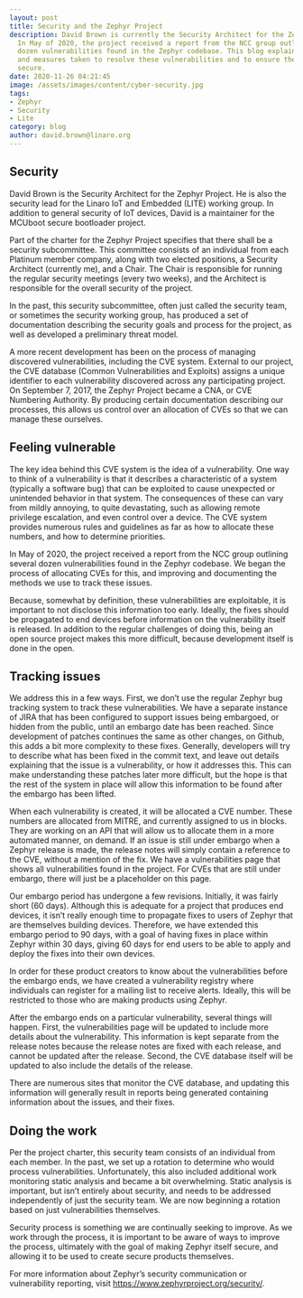 ```yaml
---
layout: post
title: Security and the Zephyr Project
description: David Brown is currently the Security Architect for the Zephyr Project.
  In May of 2020, the project received a report from the NCC group outlining several
  dozen vulnerabilities found in the Zephyr codebase. This blog explains the process
  and measures taken to resolve these vulnerabilities and to ensure the codebase is
  secure.
date: 2020-11-26 04:21:45
image: /assets/images/content/cyber-security.jpg
tags:
- Zephyr
- Security
- Lite
category: blog
author: david.brown@linaro.org
---
```

## Security

David Brown is the Security Architect for the Zephyr Project. He is also the security lead for the Linaro IoT and Embedded (LITE) working group. In addition to general security of IoT devices, David is a maintainer for the MCUboot secure bootloader project.

Part of the charter for the Zephyr Project specifies that there shall be a security subcommittee. This committee consists of an individual from each Platinum member company, along with two elected positions, a Security Architect (currently me), and a Chair. The Chair is responsible for running the regular security meetings (every two weeks), and the Architect is responsible for the overall security of the project.

In the past, this security subcommittee, often just called the security team, or sometimes the security working group, has produced a set of documentation describing the security goals and process for the project, as well as developed a preliminary threat model.

A more recent development has been on the process of managing discovered vulnerabilities, including the CVE system. External to our project, the CVE database (Common Vulnerabilities and Exploits) assigns a unique identifier to each vulnerability discovered across any participating project. On September 7, 2017, the Zephyr Project became a CNA, or CVE Numbering Authority. By producing certain documentation describing our processes, this allows us control over an allocation of CVEs so that we can manage these ourselves.

## Feeling vulnerable

The key idea behind this CVE system is the idea of a vulnerability. One way to think of a vulnerability is that it describes a characteristic of a system (typically a software bug) that can be exploited to cause unexpected or unintended behavior in that system. The consequences of these can vary from mildly annoying, to quite devastating, such as allowing remote privilege escalation, and even control over a device. The CVE system provides numerous rules and guidelines as far as how to allocate these numbers, and how to determine priorities.

In May of 2020, the project received a report from the NCC group outlining several dozen vulnerabilities found in the Zephyr codebase. We began the process of allocating CVEs for this, and improving and documenting the methods we use to track these issues.

Because, somewhat by definition, these vulnerabilities are exploitable, it is important to not disclose this information too early. Ideally, the fixes should be propagated to end devices before information on the vulnerability itself is released. In addition to the regular challenges of doing this, being an open source project makes this more difficult, because development itself is done in the open.

## Tracking issues

We address this in a few ways. First, we don’t use the regular Zephyr bug tracking system to track these vulnerabilities. We have a separate instance of JIRA that has been configured to support issues being embargoed, or hidden from the public, until an embargo date has been reached. Since development of patches continues the same as other changes, on Github, this adds a bit more complexity to these fixes. Generally, developers will try to describe what has been fixed in the commit text, and leave out details explaining that the issue is a vulnerability, or how it addresses this. This can make understanding these patches later more difficult, but the hope is that the rest of the system in place will allow this information to be found after the embargo has been lifted.

When each vulnerability is created, it will be allocated a CVE number. These numbers are allocated from MITRE, and currently assigned to us in blocks. They are working on an API that will allow us to allocate them in a more automated manner, on demand. If an issue is still under embargo when a Zephyr release is made, the release notes will simply contain a reference to the CVE, without a mention of the fix. We have a vulnerabilities page that shows all vulnerabilities found in the project. For CVEs that are still under embargo, there will just be a placeholder on this page.

Our embargo period has undergone a few revisions. Initially, it was fairly short (60 days). Although this is adequate for a project that produces end devices, it isn’t really enough time to propagate fixes to users of Zephyr that are themselves building devices. Therefore, we have extended this embargo period to 90 days, with a goal of having fixes in place within Zephyr within 30 days, giving 60 days for end users to be able to apply and deploy the fixes into their own devices.

In order for these product creators to know about the vulnerabilities before the embargo ends, we have created a vulnerability registry where individuals can register for a mailing list to receive alerts. Ideally, this will be restricted to those who are making products using Zephyr.

After the embargo ends on a particular vulnerability, several things will happen. First, the vulnerabilities page will be updated to include more details about the vulnerability. This information is kept separate from the release notes because the release notes are fixed with each release, and cannot be updated after the release. Second, the CVE database itself will be updated to also include the details of the release.

There are numerous sites that monitor the CVE database, and updating this information will generally result in reports being generated containing information about the issues, and their fixes.

## Doing the work

Per the project charter, this security team consists of an individual from each member. In the past, we set up a rotation to determine who would process vulnerabilities. Unfortunately, this also included additional work monitoring static analysis and became a bit overwhelming. Static analysis is important, but isn’t entirely about security, and needs to be addressed independently of just the security team. We are now beginning a rotation based on just vulnerabilities themselves.

Security process is something we are continually seeking to improve. As we work through the process, it is important to be aware of ways to improve the process, ultimately with the goal of making Zephyr itself secure, and allowing it to be used to create secure products themselves.

For more information about Zephyr’s security communication or vulnerability reporting, visit <https://www.zephyrproject.org/security/>.
